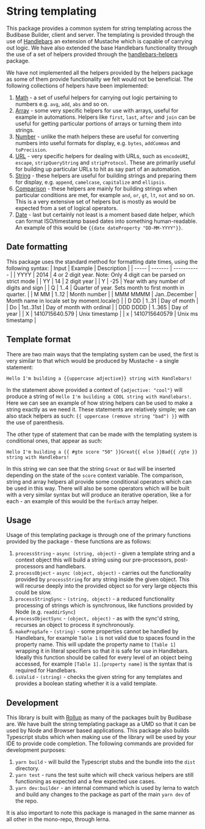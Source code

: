 # String templating
This package provides a common system for string templating across the Budibase Builder, client and server.
The templating is provided through the use of [Handlebars](https://handlebarsjs.com/) an extension of Mustache
which is capable of carrying out logic. We have also extended the base Handlebars functionality through the use 
of a set of helpers provided through the [handlebars-helpers](https://github.com/helpers/handlebars-helpers) package.

We have not implemented all the helpers provided by the helpers package as some of them provide functionality
we felt would not be beneficial. The following collections of helpers have been implemented:
1. [Math](https://github.com/helpers/handlebars-helpers/tree/master#math) - a set of useful helpers for 
carrying out logic pertaining to numbers e.g. `avg`, `add`, `abs` and so on.
2. [Array](https://github.com/helpers/handlebars-helpers/tree/master#array) - some very specific helpers
for use with arrays, useful for example in automations. Helpers like `first`, `last`, `after` and `join` 
can be useful for getting particular portions of arrays or turning them into strings.
3. [Number](https://github.com/helpers/handlebars-helpers/tree/master#number) - unlike the math helpers these
are useful for converting numbers into useful formats for display, e.g. `bytes`, `addCommas` and `toPrecision`.
4. [URL](https://github.com/helpers/handlebars-helpers/tree/master#url) - very specific helpers for dealing with URLs,
such as `encodeURI`, `escape`, `stripQueryString` and `stripProtocol`. These are primarily useful
for building up particular URLs to hit as say part of an automation.
5. [String](https://github.com/helpers/handlebars-helpers/tree/master#string) - these helpers are useful for building 
strings and preparing them for display, e.g. `append`, `camelcase`, `capitalize` and `ellipsis`.
6. [Comparison](https://github.com/helpers/handlebars-helpers/tree/master#comparison) - these helpers are mainly for 
building strings when particular conditions are met, for example `and`, `or`, `gt`, `lt`, `not` and so on. This is a very
extensive set of helpers but is mostly as would be expected from a set of logical operators.
7. [Date](https://github.com/helpers/helper-date) - last but certainly not least is a moment based date helper, which can
format ISO/timestamp based dates into something human-readable. An example of this would be `{{date dateProperty "DD-MM-YYYY"}}`.

## Date formatting
This package uses the standard method for formatting date times, using the following syntax:
| Input | Example | Description |
| ----- | ------- | ----------- |
| YYYY | 2014 | 4 or 2 digit year. Note: Only 4 digit can be parsed on strict mode |
| YY | 14	| 2 digit year |
| Y | -25 | Year with any number of digits and sign |
| Q | 1..4 | Quarter of year. Sets month to first month in quarter. |
| M MM | 1..12 | Month number |
| MMM MMMM | Jan..December | Month name in locale set by moment.locale() |
| D DD | 1..31 | Day of month |
| Do | 1st..31st | Day of month with ordinal |
| DDD DDDD | 1..365 | Day of year |
| X | 1410715640.579 | Unix timestamp |
| x	| 1410715640579 | Unix ms timestamp |

## Template format
There are two main ways that the templating system can be used, the first is very similar to that which
would be produced by Mustache - a single statement:
```
Hello I'm building a {{uppercase adjective}} string with Handlebars!
```
In the statement above provided a context of `{adjective: "cool"}` will produce a string of `Hello I'm building a COOL string with Handlebars!`.
Here we can see an example of how string helpers can be used to make a string exactly as we need it. These statements are relatively
simple; we can also stack helpers as such: `{{ uppercase (remove string "bad") }}` with the use of parenthesis.

The other type of statement that can be made with the templating system is conditional ones, that appear as such:
```
Hello I'm building a {{ #gte score "50" }}Great{{ else }}Bad{{ /gte }} string with Handlebars!
``` 
In this string we can see that the string `Great` or `Bad` will be inserted depending on the state of the 
`score` context variable. The comparison, string and array helpers all provide some conditional operators which can be used
in this way. There will also be some operators which will be built with a very similar syntax but will produce an 
iterative operation, like a for each - an example of this would be the `forEach` array helper.

## Usage
Usage of this templating package is through one of the primary functions provided by the package - these functions are 
as follows:
1. `processString` - `async (string, object)` - given a template string and a context object this will build a string 
using our pre-processors, post-processors and handlebars.
2. `processObject` - `async (object, object)` - carries out the functionality provided by `processString` for any string 
inside the given object. This will recurse deeply into the provided object so for very large objects this could be slow.
3. `processStringSync` - `(string, object)` - a reduced functionality processing of strings which is synchronous, like 
functions provided by Node (e.g. `readdirSync`)
4. `processObjectSync` - `(object, object)` - as with the sync'd string, recurses an object to process it synchronously.
5. `makePropSafe` - `(string)` - some properties cannot be handled by Handlebars, for example `Table 1` is not valid due 
to spaces found in the property name. This will update the property name to `[Table 1]` wrapping it in literal
specifiers so that it is safe for use in Handlebars. Ideally this function should be called for every level of an object
being accessed, for example `[Table 1].[property name]` is the syntax that is required for Handlebars. 
6. `isValid` - `(string)` - checks the given string for any templates and provides a boolean stating whether it is a valid
template.

## Development
This library is built with [Rollup](https://rollupjs.org/guide/en/) as many of the packages built by Budibase are. We have
built the string templating package as a UMD so that it can be used by Node and Browser based applications. This package also 
builds Typescript stubs which when making use of the library will be used by your IDE to provide code completion. The following 
commands are provided for development purposes:
1. `yarn build` - will build the Typescript stubs and the bundle into the `dist` directory.
2. `yarn test` - runs the test suite which will check various helpers are still functioning as
expected and a few expected use cases.
3. `yarn dev:builder` - an internal command which is used by lerna to watch and build any changes
to the package as part of the main `yarn dev` of the repo.

It is also important to note this package is managed in the same manner as all other in the mono-repo,
through lerna.